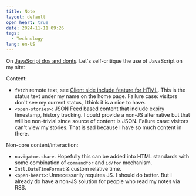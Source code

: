 ```yaml
---
title: Note
layout: default
open_heart: true
date: 2024-11-11 09:26
tags: 
  - Technology
lang: en-US
---
```


On [JavaScript dos and donts](https://muan.co/posts/javascript). Let's self-critique the use of JavaScript on my site:

Content:
- `fetch` remote text, see [Client side include feature for HTML](https://github.com/whatwg/html/issues/2791). This is the status text under my name on the home page. Failure case: visitors don't see my current status, I think it is a nice to have.
- `<open-stories>`: JSON Feed based content that include expiry timestamp, history tracking. I could provide a non-JS alternative but that will be non-trivial since source of content is JSON. Failure case: visitors can't view my stories. That is sad because I have so much content in there.

Non-core content/interaction:
- `navigator.share`. Hopefully this can be added into HTML standards with some combination of `commandfor` and `id/for` mechanism.
- `Intl.DateTimeFormat` & custom relative time.
- `<open-heart>`: Unnecessarily requires JS. I should do better. But I already do have a non-JS solution for people who read my notes via RSS.
